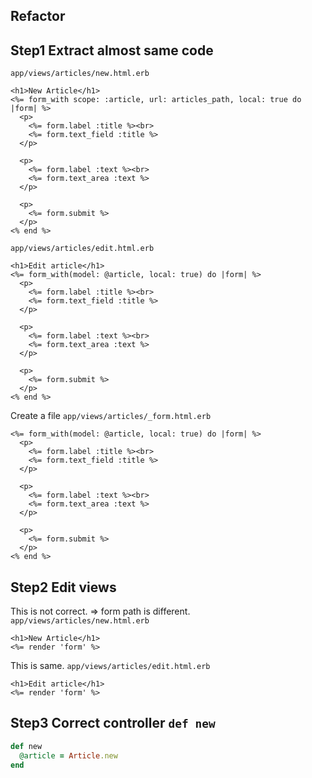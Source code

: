 ## Refactor

## Step1 Extract almost same code
`app/views/articles/new.html.erb`
```erb hl_lines="2 3 4 5 6 7 8 9 10 11 12 13 14 15 16"
<h1>New Article</h1>
<%= form_with scope: :article, url: articles_path, local: true do |form| %>
  <p>
    <%= form.label :title %><br>
    <%= form.text_field :title %>
  </p>

  <p>
    <%= form.label :text %><br>
    <%= form.text_area :text %>
  </p>

  <p>
    <%= form.submit %>
  </p>
<% end %>
```
`app/views/articles/edit.html.erb`
```erb hl_lines="2 3 4 5 6 7 8 9 10 11 12 13 14 15 16"
<h1>Edit article</h1>
<%= form_with(model: @article, local: true) do |form| %> 
  <p>
    <%= form.label :title %><br>
    <%= form.text_field :title %>
  </p>
 
  <p>
    <%= form.label :text %><br>
    <%= form.text_area :text %>
  </p>
 
  <p>
    <%= form.submit %>
  </p>
<% end %>
```

Create a file `app/views/articles/_form.html.erb`
```erb
<%= form_with(model: @article, local: true) do |form| %> 
  <p>
    <%= form.label :title %><br>
    <%= form.text_field :title %>
  </p>
 
  <p>
    <%= form.label :text %><br>
    <%= form.text_area :text %>
  </p>
 
  <p>
    <%= form.submit %>
  </p>
<% end %>
```

## Step2 Edit views
This is not correct. => form path is different.
`app/views/articles/new.html.erb`
```erb hl_lines="2 3 4 5 6 7 8 9 10 11 12 13 14 15 16"
<h1>New Article</h1>
<%= render 'form' %>
```

This is same.
`app/views/articles/edit.html.erb`
```erb hl_lines="2 3 4 5 6 7 8 9 10 11 12 13 14 15 16"
<h1>Edit article</h1>
<%= render 'form' %>
```

## Step3 Correct controller `def new`
```ruby hl_lines="2"
def new
  @article = Article.new
end
```